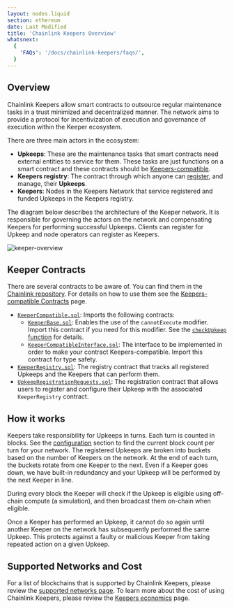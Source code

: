 ```yaml
---
layout: nodes.liquid
section: ethereum
date: Last Modified
title: 'Chainlink Keepers Overview'
whatsnext:
  {
    'FAQs': '/docs/chainlink-keepers/faqs/',
  }
---
```


## Overview

Chainlink Keepers allow smart contracts to outsource regular maintenance tasks in a trust minimized and decentralized manner. The network aims to provide a protocol for incentivization of execution and governance of execution within the Keeper ecosystem.

There are three main actors in the ecosystem:

- **Upkeeps**: These are the maintenance tasks that smart contracts need external entities to service for them. These tasks are just functions on a smart contract and these contracts should be [Keepers-compatible](../compatible-contracts/).
- **Keepers registry**: The contract through which anyone can [register](../register-upkeep/), and manage, their **Upkeeps**.
- **Keepers**: Nodes in the Keepers Network that service registered and funded Upkeeps in the Keepers registry.

The diagram below describes the architecture of the Keeper network. It is responsible for governing the actors on the network and compensating Keepers for performing successful Upkeeps. Clients can register for Upkeep and node operators can register as Keepers.

![keeper-overview](/images/contract-devs/keeper/keeper-overview.png)

## Keeper Contracts

There are several contracts to be aware of. You can find them in the [Chainlink repository](https://github.com/smartcontractkit/chainlink/tree/develop/contracts/src/v0.8). For details on how to use them see the [Keepers-compatible Contracts](../compatible-contracts/) page.

+ [`KeeperCompatible.sol`](https://github.com/smartcontractkit/chainlink/blob/develop/contracts/src/v0.8/KeeperCompatible.sol): Imports the following contracts:
  + [`KeeperBase.sol`](https://github.com/smartcontractkit/chainlink/blob/develop/contracts/src/v0.8/KeeperBase.sol): Enables the use of the `cannotExecute` modifier. Import this contract if you need for this modifier. See the [`checkUpkeep` function](/docs/chainlink-keepers/compatible-contracts#checkupkeep-function) for details.
  + [`KeeperCompatibleInterface.sol`](https://github.com/smartcontractkit/chainlink/blob/develop/contracts/src/v0.8/interfaces/KeeperCompatibleInterface.sol): The interface to be implemented in order to make your contract Keepers-compatible. Import this contract for type safety.
+ [`KeeperRegistry.sol`](https://github.com/smartcontractkit/chainlink/blob/develop/contracts/src/v0.7/KeeperRegistry.sol): The registry contract that tracks all registered Upkeeps and the Keepers that can perform them.
+ [`UpkeepRegistrationRequests.sol`](https://github.com/smartcontractkit/chainlink/blob/develop/contracts/src/v0.7/UpkeepRegistrationRequests.sol): The registration contract that allows users to register and configure their Upkeep with the associated `KeeperRegistry` contract.

## How it works

Keepers take responsibility for Upkeeps in turns. Each turn is counted in blocks. See the [configuration](../supported-networks/#configurations) section to find the current block count per turn for your network. The registered Upkeeps are broken into buckets based on the number of Keepers on the network. At the end of each turn, the buckets rotate from one Keeper to the next. Even if a Keeper goes down, we have built-in redundancy and your Upkeep will be performed by the next Keeper in line.

During every block the Keeper will check if the Upkeep is eligible using off-chain compute (a simulation), and then broadcast them on-chain when eligible.

Once a Keeper has performed an Upkeep, it cannot do so again until another Keeper on the network has subsequently performed the same Upkeep. This protects against a faulty or malicious Keeper from taking repeated action on a given Upkeep.

## Supported Networks and Cost

For a list of blockchains that is supported by Chainlink Keepers, please review the [supported networks page](../supported-networks). To learn more about the cost of using Chainlink Keepers, please review the [Keepers economics](../keeper-economics) page.
